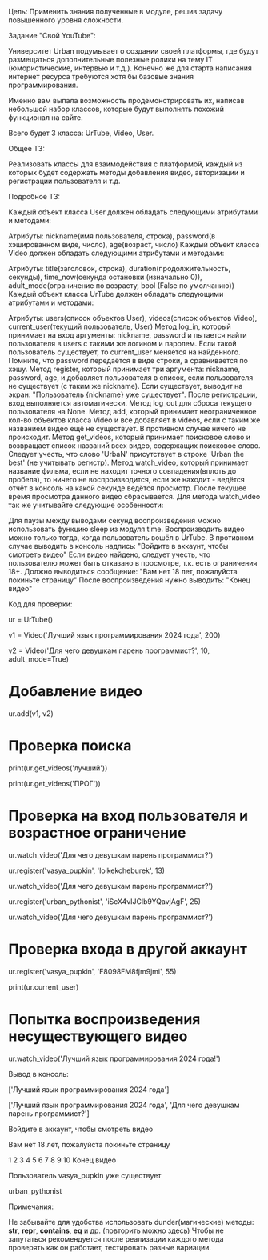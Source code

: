 Цель: Применить знания полученные в модуле, решив задачу повышенного уровня сложности.



Задание "Свой YouTube":

Университет Urban подумывает о создании своей платформы, где будут размещаться дополнительные полезные ролики на тему IT (юмористические, интервью и т.д.). Конечно же для старта написания интернет ресурса требуются хотя бы базовые знания программирования.



Именно вам выпала возможность продемонстрировать их, написав небольшой набор классов, которые будут выполнять похожий функционал на сайте.



Всего будет 3 класса: UrTube, Video, User.



Общее ТЗ:

Реализовать классы для взаимодействия с платформой, каждый из которых будет содержать методы добавления видео, авторизации и регистрации пользователя и т.д.



Подробное ТЗ:



Каждый объект класса User должен обладать следующими атрибутами и методами:

Атрибуты: nickname(имя пользователя, строка), password(в хэшированном виде, число), age(возраст, число)
Каждый объект класса Video должен обладать следующими атрибутами и методами:

Атрибуты: title(заголовок, строка), duration(продолжительность, секунды), time_now(секунда остановки (изначально 0)), adult_mode(ограничение по возрасту, bool (False по умолчанию))
Каждый объект класса UrTube должен обладать следующими атрибутами и методами:

 Атрибуты: users(список объектов User), videos(список объектов Video), current_user(текущий пользователь, User)
Метод log_in, который принимает на вход аргументы: nickname, password и пытается найти пользователя в users с такими же логином и паролем. Если такой пользователь существует, то current_user меняется на найденного. Помните, что password передаётся в виде строки, а сравнивается по хэшу.
Метод register, который принимает три аргумента: nickname, password, age, и добавляет пользователя в список, если пользователя не существует (с таким же nickname). Если существует, выводит на экран: "Пользователь {nickname} уже существует". После регистрации, вход выполняется автоматически.
Метод log_out для сброса текущего пользователя на None.
Метод add, который принимает неограниченное кол-во объектов класса Video и все добавляет в videos, если с таким же названием видео ещё не существует. В противном случае ничего не происходит.
Метод get_videos, который принимает поисковое слово и возвращает список названий всех видео, содержащих поисковое слово. Следует учесть, что слово 'UrbaN' присутствует в строке 'Urban the best' (не учитывать регистр).
Метод watch_video, который принимает название фильма, если не находит точного совпадения(вплоть до пробела), то ничего не воспроизводится, если же находит - ведётся отчёт в консоль на какой секунде ведётся просмотр. После текущее время просмотра данного видео сбрасывается.
Для метода watch_video так же учитывайте следующие особенности:

Для паузы между выводами секунд воспроизведения можно использовать функцию sleep из модуля time.
Воспроизводить видео можно только тогда, когда пользователь вошёл в UrTube. В противном случае выводить в консоль надпись: "Войдите в аккаунт, чтобы смотреть видео"
Если видео найдено, следует учесть, что пользователю может быть отказано в просмотре, т.к. есть ограничения 18+. Должно выводиться сообщение: "Вам нет 18 лет, пожалуйста покиньте страницу"
После воспроизведения нужно выводить: "Конец видео"


Код для проверки:

ur = UrTube()

v1 = Video('Лучший язык программирования 2024 года', 200)

v2 = Video('Для чего девушкам парень программист?', 10, adult_mode=True)



# Добавление видео

ur.add(v1, v2)



# Проверка поиска

print(ur.get_videos('лучший'))

print(ur.get_videos('ПРОГ'))



# Проверка на вход пользователя и возрастное ограничение

ur.watch_video('Для чего девушкам парень программист?')

ur.register('vasya_pupkin', 'lolkekcheburek', 13)

ur.watch_video('Для чего девушкам парень программист?')

ur.register('urban_pythonist', 'iScX4vIJClb9YQavjAgF', 25)

ur.watch_video('Для чего девушкам парень программист?')



# Проверка входа в другой аккаунт

ur.register('vasya_pupkin', 'F8098FM8fjm9jmi', 55)

print(ur.current_user)



# Попытка воспроизведения несуществующего видео

ur.watch_video('Лучший язык программирования 2024 года!')



Вывод в консоль:

['Лучший язык программирования 2024 года']

['Лучший язык программирования 2024 года', 'Для чего девушкам парень программист?']

Войдите в аккаунт, чтобы смотреть видео

Вам нет 18 лет, пожалуйста покиньте страницу

1 2 3 4 5 6 7 8 9 10 Конец видео

Пользователь vasya_pupkin уже существует

urban_pythonist



Примечания:

Не забывайте для удобства использовать dunder(магические) методы: __str__, __repr__, __contains__, __eq__ и др. (повторить можно здесь)
Чтобы не запутаться рекомендуется после реализации каждого метода проверять как он работает, тестировать разные вариации.

